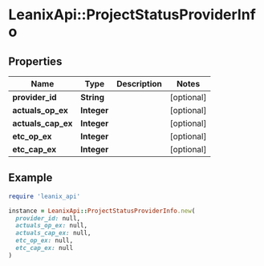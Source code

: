 # LeanixApi::ProjectStatusProviderInfo

## Properties

| Name | Type | Description | Notes |
| ---- | ---- | ----------- | ----- |
| **provider_id** | **String** |  | [optional] |
| **actuals_op_ex** | **Integer** |  | [optional] |
| **actuals_cap_ex** | **Integer** |  | [optional] |
| **etc_op_ex** | **Integer** |  | [optional] |
| **etc_cap_ex** | **Integer** |  | [optional] |

## Example

```ruby
require 'leanix_api'

instance = LeanixApi::ProjectStatusProviderInfo.new(
  provider_id: null,
  actuals_op_ex: null,
  actuals_cap_ex: null,
  etc_op_ex: null,
  etc_cap_ex: null
)
```

